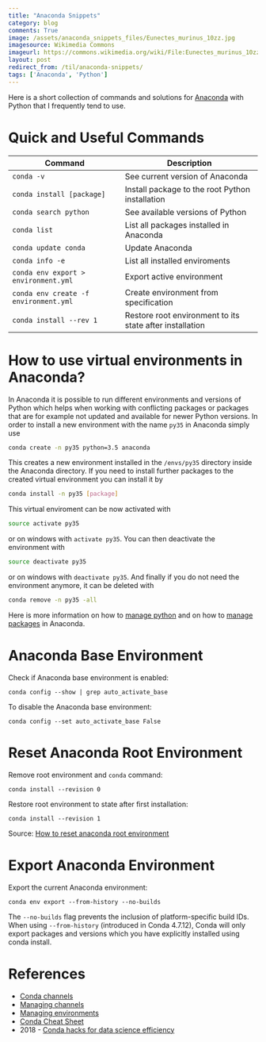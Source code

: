 ```yaml
---
title: "Anaconda Snippets"
category: blog
comments: True
image: /assets/anaconda_snippets_files/Eunectes_murinus_10zz.jpg
imagesource: Wikimedia Commons
imageurl: https://commons.wikimedia.org/wiki/File:Eunectes_murinus_10zz.jpg
layout: post
redirect_from: /til/anaconda-snippets/
tags: ['Anaconda', 'Python']
---
```

Here is a short collection of commands and solutions for [Anaconda](https://www.continuum.io/downloads) with Python that I frequently tend to use.

# Quick and Useful Commands

| Command | Description |
| --- | --- |
|`conda -v`| See current version of Anaconda |
|`conda install [package]`| Install package to the root Python installation |
|`conda search python`| See available versions of Python |
|`conda list`| List all packages installed in Anaconda |
|`conda update conda`| Update Anaconda |
|`conda info -e`| List all installed enviroments |
|`conda env export > environment.yml`| Export active environment |
|`conda env create -f environment.yml`| Create environment from specification |
|`conda install --rev 1`| Restore root environment to its state after installation|

# How to use virtual environments in Anaconda?

In Anaconda it is possible to run different environments and versions of Python which helps when working with conflicting packages or packages that are for example not updated and available for newer Python versions. In order to install a new environment with the name `py35` in Anaconda simply use

```bash
conda create -n py35 python=3.5 anaconda
```

This creates a new environment installed in the `/envs/py35` directory inside the Anaconda directory. If you need to install further packages to the created virtual environment you can install it by

```bash
conda install -n py35 [package]
```

This virtual enviroment can be now activated with

```bash
source activate py35
```

or on windows with `activate py35`. You can then deactivate the environment with

```bash
source deactivate py35
```

or on windows with `deactivate py35`. And finally if you do not need the environment anymore, it can be deleted with

```bash
conda remove -n py35 -all
```

Here is more information on how to [manage python](https://conda.io/docs/py2or3.html) and on how to [manage packages](https://conda.io/docs/using/pkgs.html) in Anaconda.

# Anaconda Base Environment

Check if Anaconda base environment is enabled:

    conda config --show | grep auto_activate_base
    
To disable the Anaconda base environment:

    conda config --set auto_activate_base False

# Reset Anaconda Root Environment

Remove root environment and `conda` command:

    conda install --revision 0
    
Restore root environment to state after first installation:

    conda install --revision 1
    
Source: [How to reset anaconda root environment](https://stackoverflow.com/questions/41914139/how-to-reset-anaconda-root-environment)

# Export Anaconda Environment

Export the current Anaconda environment:

    conda env export --from-history --no-builds
    
The `--no-builds` flag prevents the inclusion of platform-specific build IDs. When using `--from-history` (introduced in Conda 4.7.12), Conda will only export packages and versions which you have explicitly installed using conda install.

# References

- [Conda channels](https://docs.conda.io/projects/conda/en/latest/user-guide/concepts/channels.html)
- [Managing channels](https://docs.conda.io/projects/conda/en/latest/user-guide/tasks/manage-channels.html)
- [Managing environments](https://docs.conda.io/projects/conda/en/latest/user-guide/tasks/manage-environments.html)
- [Conda Cheat Sheet](https://kapeli.com/cheat_sheets/Conda.docset/Contents/Resources/Documents/index)
- 2018 - [Conda hacks for data science efficiency](https://ericmjl.github.io/blog/2018/12/25/conda-hacks-for-data-science-efficiency/)